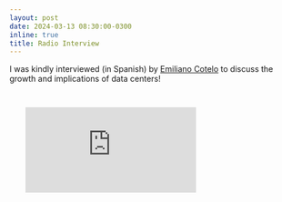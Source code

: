 ```yaml
---
layout: post
date: 2024-03-13 08:30:00-0300
inline: true
title: Radio Interview
---
```


I was kindly interviewed (in Spanish) by [Emiliano Cotelo](https://enperspectiva.uy/) to discuss the growth and implications of data centers! 

<div class="container-fluid embed-responsive-16by9" style="width:90%;padding:2em">
<iframe class="embed-responsive-item" src="https://www.youtube.com/embed/ZuwO5d-uywI" title="¿Qué es un data center? ¿Cómo impacta en el medio ambiente? ¿Por qué Google instala uno en Uruguay?" frameborder="0" allow="accelerometer; autoplay; clipboard-write; encrypted-media; gyroscope; picture-in-picture; web-share" allowfullscreen></iframe>
</div>
